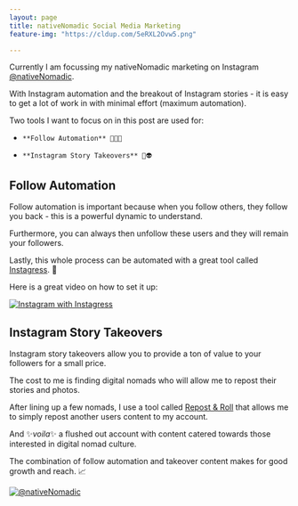 ```yaml
---
layout: page
title: nativeNomadic Social Media Marketing
feature-img: "https://cldup.com/5eRXL2Ovw5.png"

---
```


Currently I am focussing my nativeNomadic marketing on Instagram [@nativeNomadic](https://www.instagram.com/nativenomadic/).

With Instagram automation and the breakout of Instagram stories - it is easy to get a lot of work in with minimal effort (maximum automation).

Two tools I want to focus on in this post are used for:
*     **Follow Automation** 👫👬👫
*     **Instagram Story Takeovers** 👋👽  

Follow Automation
-------------------
Follow automation is important because when you follow others, they follow you back - this is a powerful dynamic to understand.

Furthermore, you can always then unfollow these users and they will remain your followers.

Lastly, this whole process can be automated with a great tool called [Instagress](https://instagress.com). 🙌

Here is a great video on how to set it up:

[![Instagram with Instagress](https://cldup.com/wPIDlloZNU.png)](https://youtu.be/njhfwmbphNI?t=3m35s "Growing Instagram with Instagress")

Instagram Story Takeovers
------------

Instagram story takeovers allow you to provide a ton of value to your followers for a small price.

The cost to me is finding digital nomads who will allow me to repost their stories and photos.

After lining up a few nomads, I use a tool called [Repost & Roll](https://itunes.apple.com/us/app/repost-roll-for-instagram/id1142236676?mt=8) that allows me to simply repost another users content to my account.

And ✨_voila_✨ a flushed out account with content catered towards those interested in digital nomad culture.

The combination of follow automation and takeover content makes for good growth and reach. 📈

[![@nativeNomadic](https://cldup.com/5eRXL2Ovw5.png
)](https://www.instagram.com/nativenomadic/ "nativeNomadic")
